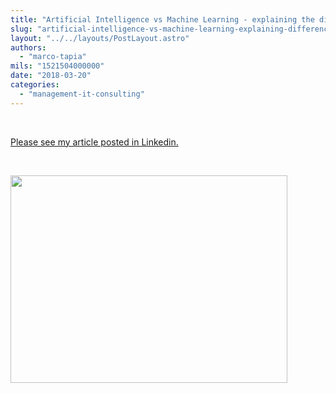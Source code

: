 ```yaml
---
title: "Artificial Intelligence vs Machine Learning - explaining the difference."
slug: "artificial-intelligence-vs-machine-learning-explaining-difference"
layout: "../../layouts/PostLayout.astro"
authors: 
  - "marco-tapia"
mils: "1521504000000"
date: "2018-03-20"
categories: 
  - "management-it-consulting"
---
```


 

[Please see my article posted in Linkedin.](https://www.linkedin.com/pulse/artificial-intelligence-machine-learning-marco-tapia/?published=t)

 

[<img src="/images/2.jpg" width=443 height=332  >](https://picnet.com.au/blogs/marco/files/2017/08/2.jpg)
